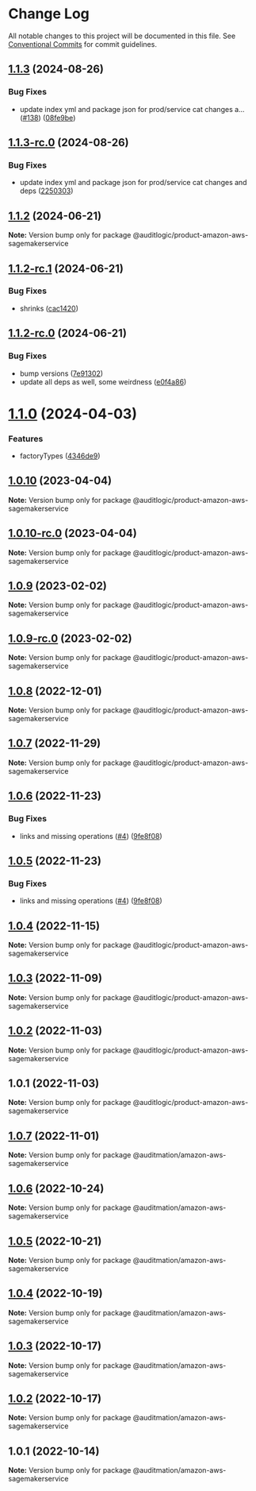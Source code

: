 # Change Log

All notable changes to this project will be documented in this file.
See [Conventional Commits](https://conventionalcommits.org) for commit guidelines.

## [1.1.3](https://github.com/auditlogic/product/compare/@auditlogic/product-amazon-aws-sagemakerservice@1.1.2...@auditlogic/product-amazon-aws-sagemakerservice@1.1.3) (2024-08-26)


### Bug Fixes

* update index yml and package json for prod/service cat changes a… ([#138](https://github.com/auditlogic/product/issues/138)) ([08fe9be](https://github.com/auditlogic/product/commit/08fe9beb1c8457462a19bc69caa02e6212d97e1a))





## [1.1.3-rc.0](https://github.com/auditlogic/product/compare/@auditlogic/product-amazon-aws-sagemakerservice@1.1.2...@auditlogic/product-amazon-aws-sagemakerservice@1.1.3-rc.0) (2024-08-26)


### Bug Fixes

* update index yml and package json for prod/service cat changes and deps ([2250303](https://github.com/auditlogic/product/commit/225030363a363608240135b7ebed386b28f01e4b))





## [1.1.2](https://github.com/auditlogic/product/compare/@auditlogic/product-amazon-aws-sagemakerservice@1.1.2-rc.1...@auditlogic/product-amazon-aws-sagemakerservice@1.1.2) (2024-06-21)

**Note:** Version bump only for package @auditlogic/product-amazon-aws-sagemakerservice





## [1.1.2-rc.1](https://github.com/auditlogic/product/compare/@auditlogic/product-amazon-aws-sagemakerservice@1.1.2-rc.0...@auditlogic/product-amazon-aws-sagemakerservice@1.1.2-rc.1) (2024-06-21)


### Bug Fixes

* shrinks ([cac1420](https://github.com/auditlogic/product/commit/cac14200fefcd8183ab69fe89a47bd3f70f563e9))





## [1.1.2-rc.0](https://github.com/auditlogic/product/compare/@auditlogic/product-amazon-aws-sagemakerservice@1.1.0...@auditlogic/product-amazon-aws-sagemakerservice@1.1.2-rc.0) (2024-06-21)


### Bug Fixes

* bump versions ([7e91302](https://github.com/auditlogic/product/commit/7e913023b8b312150ed7762c32fbbe616be71de5))
* update all deps as well, some weirdness ([e0f4a86](https://github.com/auditlogic/product/commit/e0f4a864714e2d3de6bbf3da014d5312fe53be2f))





# [1.1.0](https://github.com/auditlogic/product/compare/@auditlogic/product-amazon-aws-sagemakerservice@1.0.10...@auditlogic/product-amazon-aws-sagemakerservice@1.1.0) (2024-04-03)


### Features

* factoryTypes ([4346de9](https://github.com/auditlogic/product/commit/4346de92693aee892fccf725338ffc7b80ab182b))





## [1.0.10](https://github.com/auditlogic/product/compare/@auditlogic/product-amazon-aws-sagemakerservice@1.0.9...@auditlogic/product-amazon-aws-sagemakerservice@1.0.10) (2023-04-04)

**Note:** Version bump only for package @auditlogic/product-amazon-aws-sagemakerservice





## [1.0.10-rc.0](https://github.com/auditlogic/product/compare/@auditlogic/product-amazon-aws-sagemakerservice@1.0.9...@auditlogic/product-amazon-aws-sagemakerservice@1.0.10-rc.0) (2023-04-04)

**Note:** Version bump only for package @auditlogic/product-amazon-aws-sagemakerservice





## [1.0.9](https://github.com/auditlogic/product/compare/@auditlogic/product-amazon-aws-sagemakerservice@1.0.8...@auditlogic/product-amazon-aws-sagemakerservice@1.0.9) (2023-02-02)

**Note:** Version bump only for package @auditlogic/product-amazon-aws-sagemakerservice





## [1.0.9-rc.0](https://github.com/auditlogic/product/compare/@auditlogic/product-amazon-aws-sagemakerservice@1.0.8...@auditlogic/product-amazon-aws-sagemakerservice@1.0.9-rc.0) (2023-02-02)

**Note:** Version bump only for package @auditlogic/product-amazon-aws-sagemakerservice





## [1.0.8](https://github.com/auditlogic/product/compare/@auditlogic/product-amazon-aws-sagemakerservice@1.0.7...@auditlogic/product-amazon-aws-sagemakerservice@1.0.8) (2022-12-01)

**Note:** Version bump only for package @auditlogic/product-amazon-aws-sagemakerservice





## [1.0.7](https://github.com/auditlogic/product/compare/@auditlogic/product-amazon-aws-sagemakerservice@1.0.6...@auditlogic/product-amazon-aws-sagemakerservice@1.0.7) (2022-11-29)

**Note:** Version bump only for package @auditlogic/product-amazon-aws-sagemakerservice





## [1.0.6](https://github.com/auditlogic/product/compare/@auditlogic/product-amazon-aws-sagemakerservice@1.0.4...@auditlogic/product-amazon-aws-sagemakerservice@1.0.6) (2022-11-23)


### Bug Fixes

* links and missing operations ([#4](https://github.com/auditlogic/product/issues/4)) ([9fe8f08](https://github.com/auditlogic/product/commit/9fe8f08fe7c57fdb79f991ac35bd6ac2e7dcad38))





## [1.0.5](https://github.com/auditlogic/product/compare/@auditlogic/product-amazon-aws-sagemakerservice@1.0.4...@auditlogic/product-amazon-aws-sagemakerservice@1.0.5) (2022-11-23)


### Bug Fixes

* links and missing operations ([#4](https://github.com/auditlogic/product/issues/4)) ([9fe8f08](https://github.com/auditlogic/product/commit/9fe8f08fe7c57fdb79f991ac35bd6ac2e7dcad38))





## [1.0.4](https://github.com/auditlogic/product/compare/@auditlogic/product-amazon-aws-sagemakerservice@1.0.3...@auditlogic/product-amazon-aws-sagemakerservice@1.0.4) (2022-11-15)

**Note:** Version bump only for package @auditlogic/product-amazon-aws-sagemakerservice





## [1.0.3](https://github.com/auditlogic/product/compare/@auditlogic/product-amazon-aws-sagemakerservice@1.0.2...@auditlogic/product-amazon-aws-sagemakerservice@1.0.3) (2022-11-09)

**Note:** Version bump only for package @auditlogic/product-amazon-aws-sagemakerservice





## [1.0.2](https://github.com/auditlogic/product/compare/@auditlogic/product-amazon-aws-sagemakerservice@1.0.1...@auditlogic/product-amazon-aws-sagemakerservice@1.0.2) (2022-11-03)

**Note:** Version bump only for package @auditlogic/product-amazon-aws-sagemakerservice





## 1.0.1 (2022-11-03)

**Note:** Version bump only for package @auditlogic/product-amazon-aws-sagemakerservice





## [1.0.7](https://github.com/auditmation/store-content/compare/@auditmation/amazon-aws-sagemakerservice@1.0.6...@auditmation/amazon-aws-sagemakerservice@1.0.7) (2022-11-01)

**Note:** Version bump only for package @auditmation/amazon-aws-sagemakerservice





## [1.0.6](https://github.com/auditmation/store-content/compare/@auditmation/amazon-aws-sagemakerservice@1.0.5...@auditmation/amazon-aws-sagemakerservice@1.0.6) (2022-10-24)

**Note:** Version bump only for package @auditmation/amazon-aws-sagemakerservice





## [1.0.5](https://github.com/auditmation/store-content/compare/@auditmation/amazon-aws-sagemakerservice@1.0.4...@auditmation/amazon-aws-sagemakerservice@1.0.5) (2022-10-21)

**Note:** Version bump only for package @auditmation/amazon-aws-sagemakerservice





## [1.0.4](https://github.com/auditmation/store-content/compare/@auditmation/amazon-aws-sagemakerservice@1.0.3...@auditmation/amazon-aws-sagemakerservice@1.0.4) (2022-10-19)

**Note:** Version bump only for package @auditmation/amazon-aws-sagemakerservice





## [1.0.3](https://github.com/auditmation/store-content/compare/@auditmation/amazon-aws-sagemakerservice@1.0.2...@auditmation/amazon-aws-sagemakerservice@1.0.3) (2022-10-17)

**Note:** Version bump only for package @auditmation/amazon-aws-sagemakerservice





## [1.0.2](https://github.com/auditmation/store-content/compare/@auditmation/amazon-aws-sagemakerservice@1.0.1...@auditmation/amazon-aws-sagemakerservice@1.0.2) (2022-10-17)

**Note:** Version bump only for package @auditmation/amazon-aws-sagemakerservice





## 1.0.1 (2022-10-14)

**Note:** Version bump only for package @auditmation/amazon-aws-sagemakerservice
